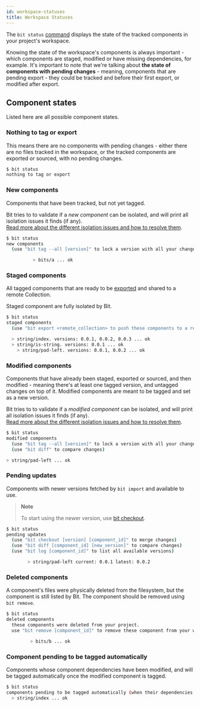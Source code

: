 ```yaml
---
id: workspace-statuses
title: Workspace Statuses
---
```


The `bit status` [command](/docs/cli-status.html) displays the state of the tracked components in your project's workspace.

Knowing the state of the workspace's components is always important - which components are staged, modified or have missing dependencies, for example.
It's important to note that we're talking about **the state of components with pending changes** - meaning, components that are pending export - they could be tracked and before their first export, or modified after export.

## Component states

Listed here are all possible component states.

### Nothing to tag or export

This means there are no components with pending changes - either there are no files tracked in the workspace, or the tracked components are exported or sourced, with no pending changes.

```bash
$ bit status
nothing to tag or export
```

### New components

Components that have been tracked, but not yet tagged.

Bit tries to to validate if a *new component* can be isolated, and will print all isolation issues it finds (if any).  
[Read more about the different isolation issues and how to resolve them](/docs/troubleshooting-isolating.html).

```bash
$ bit status
new components
  (use "bit tag --all [version]" to lock a version with all your changes)

          > bits/a ... ok
```

### Staged components

All tagged components that are ready to be [exported](/docs/cli-export.html) and shared to a remote Collection.

Staged component are fully isolated by Bit.

```bash
$ bit status
staged components
  (use "bit export <remote_collection> to push these components to a remote Collection")

  > string/index. versions: 0.0.1, 0.0.2, 0.0.3 ... ok
  > string/is-string. versions: 0.0.1 ... ok
	> string/pad-left. versions: 0.0.1, 0.0.2 ... ok
```

### Modified components

Components that have already been staged, exported or sourced, and then modified - meaning there's at least one tagged version, and untagged changes on top of it.
Modified components are meant to be tagged and set as a new version.

Bit tries to to validate if a *modified component* can be isolated, and will print all isolation issues it finds (if any).  
[Read more about the different isolation issues and how to resolve them](/docs/troubleshooting-isolating.html).

```bash
$ bit status
modified components
  (use "bit tag --all [version]" to lock a version with all your changes)
  (use "bit diff" to compare changes)

> string/pad-left ... ok
```

### Pending updates

Components with newer versions fetched by `bit import` and available to use.

> **Note**
>
> To start using the newer version, use [bit checkout](/docs/cli-checkout.html).

```bash
$ bit status
pending updates
  (use "bit checkout [version] [component_id]" to merge changes)
  (use "bit diff [component_id] [new_version]" to compare changes)
  (use "bit log [component_id]" to list all available versions)

        > string/pad-left current: 0.0.1 latest: 0.0.2
```

### Deleted components

A component's files were physically deleted from the filesystem, but the component is still listed by Bit. The component should be removed using `bit remove`.

```bash
$ bit status
deleted components
  these components were deleted from your project.
  use "bit remove [component_id]" to remove these component from your workspace

         > bits/b ... ok
```

### Component pending to be tagged automatically

Components whose component dependencies have been modified, and will be tagged automatically once the modified component is tagged.

```bash
$ bit status
components pending to be tagged automatically (when their dependencies are tagged)
  > string/index ... ok
```
